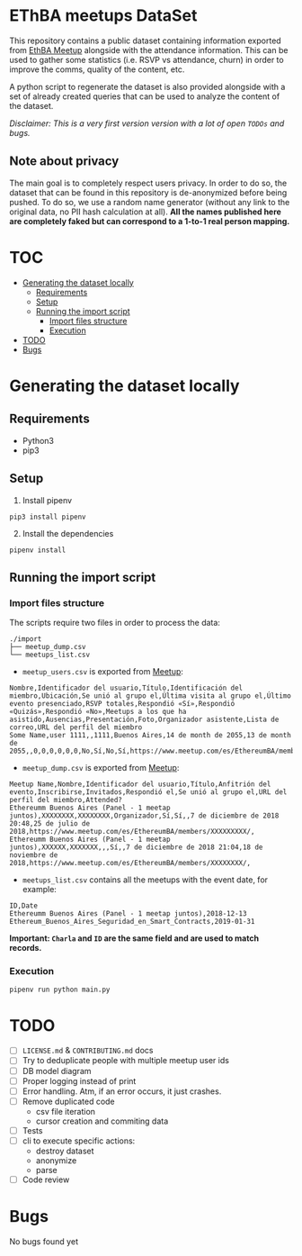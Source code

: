 # EThBA meetups DataSet

This repository contains a public dataset containing information exported from [EthBA Meetup](https://www.meetup.com/ethereum-ba/) alongside with the attendance information. This can be used to gather some statistics (i.e. RSVP vs attendance, churn) in order to improve the comms, quality of the content, etc.

A python script to regenerate the dataset is also provided alongside with a set of already created queries that can be used to analyze the content of the dataset.

_Disclaimer: This is a very first version version with a lot of open `TODOs` and bugs._

## Note about privacy

The main goal is to completely respect users privacy. In order to do so, the dataset that can be found in this repository is de-anonymized before being pushed. To do so, we use a random name generator (without any link to the original data, no PII hash calculation at all). **All the names published here are completely faked but can correspond to a 1-to-1 real person mapping.**

# TOC

<!-- toc -->

- [Generating the dataset locally](#generating-the-dataset-locally)
  * [Requirements](#requirements)
  * [Setup](#setup)
  * [Running the import script](#running-the-import-script)
    + [Import files structure](#import-files-structure)
    + [Execution](#execution)
- [TODO](#todo)
- [Bugs](#bugs)

<!-- tocstop -->

# Generating the dataset locally

## Requirements

- Python3
- pip3

## Setup

1. Install pipenv

```
pip3 install pipenv
```

2. Install the dependencies

```
pipenv install
```

## Running the import script

### Import files structure

The scripts require two files in order to process the data:

```
./import
├── meetup_dump.csv
└── meetups_list.csv
```

- `meetup_users.csv` is exported from [Meetup](https://meetup.com):

```
Nombre,Identificador del usuario,Título,Identificación del miembro,Ubicación,Se unió al grupo el,Última visita al grupo el,Último evento presenciado,RSVP totales,Respondió «Sí»,Respondió «Quizás»,Respondió «No»,Meetups a los que ha asistido,Ausencias,Presentación,Foto,Organizador asistente,Lista de correo,URL del perfil del miembro
Some Name,user 1111,,1111,Buenos Aires,14 de month de 2055,13 de month de 2055,,0,0,0,0,0,0,No,Sí,No,Sí,https://www.meetup.com/es/EthereumBA/members/1111/
```

- `meetup_dump.csv` is exported from [Meetup](https://meeetup.com):

```
Meetup Name,Nombre,Identificador del usuario,Título,Anfitrión del evento,Inscribirse,Invitados,Respondió el,Se unió al grupo el,URL del perfil del miembro,Attended?
Ethereumm Buenos Aires (Panel - 1 meetap juntos),XXXXXXXX,XXXXXXXX,Organizador,Sí,Sí,,7 de diciembre de 2018 20:48,25 de julio de 2018,https://www.meetup.com/es/EthereumBA/members/XXXXXXXXX/,
Ethereumm Buenos Aires (Panel - 1 meetap juntos),XXXXXX,XXXXXXX,,,Sí,,7 de diciembre de 2018 21:04,18 de noviembre de 2018,https://www.meetup.com/es/EthereumBA/members/XXXXXXXX/,
```

- `meetups_list.csv` contains all the meetups with the event date, for example:

```
ID,Date
Ethereumm Buenos Aires (Panel - 1 meetap juntos),2018-12-13
Ethereum_Buenos_Aires_Seguridad_en_Smart_Contracts,2019-01-31
```

**Important: `Charla` and `ID` are the same field and are used to match records.**

### Execution

```
pipenv run python main.py
```

# TODO

- [ ] `LICENSE.md` & `CONTRIBUTING.md` docs
- [ ] Try to deduplicate people with multiple meetup user ids
- [ ] DB model diagram
- [ ] Proper logging instead of print
- [ ] Error handling. Atm, if an error occurs, it just crashes.
- [ ] Remove duplicated code
  - csv file iteration
  - cursor creation and commiting data
- [ ] Tests
- [ ] cli to execute specific actions:
  - destroy dataset
  - anonymize
  - parse
- [ ] Code review

# Bugs

No bugs found yet
